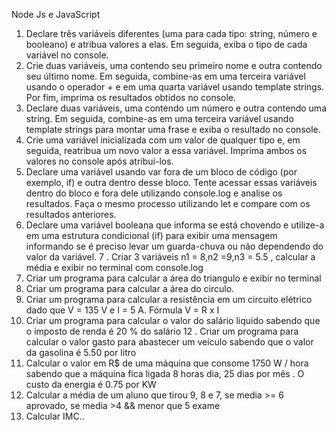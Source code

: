 Node Js e JavaScript
1. Declare três variáveis diferentes (uma para cada tipo: string, número e booleano) e atribua valores a elas. Em 
seguida, exiba o tipo de cada variável no console.
2. Crie duas variáveis, uma contendo seu primeiro nome e outra contendo seu último nome. Em seguida, combine-as 
em uma terceira variável usando o operador + e em uma quarta variável usando template strings. Por fim, imprima 
os resultados obtidos no console.
3. Declare duas variáveis, uma contendo um número e outra contendo uma string. Em seguida, combine-as em uma 
terceira variável usando template strings para montar uma frase e exiba o resultado no console.
4. Crie uma variável inicializada com um valor de qualquer tipo e, em seguida, reatribua um novo valor a essa 
variável. Imprima ambos os valores no console após atribuí-los.
5. Declare uma variável usando var fora de um bloco de código (por exemplo, if) e outra dentro desse bloco. Tente 
acessar essas variáveis dentro do bloco e fora dele utilizando console.log e analise os resultados. Faça o mesmo 
processo utilizando let e compare com os resultados anteriores.
6. Declare uma variável booleana que informa se está chovendo e utilize-a em uma estrutura condicional (if) para 
exibir uma mensagem informando se é preciso levar um guarda-chuva ou não dependendo do valor da variável.
7 . Criar 3 variáveis n1 = 8,n2 =9,n3 = 5.5 , calcular a média e exibir no terminal com console.log
8. Criar um programa para calcular a área do triangulo e exibir no terminal
9. Criar um programa para calcular a área do circulo.
10. Criar um programa para calcular a resistência em um circuito elétrico dado que V = 135 V e I = 5 A. Fórmula V = R
x I
11. Criar um programa para calcular o valor do salário liquido sabendo que o imposto de renda é 20 % do salário
12 . Criar um programa para calcular o valor gasto para abastecer um veículo sabendo que o valor da gasolina é 5.50 por 
litro
13. Calcular o valor em R$ de uma máquina que consome 1750 W / hora sabendo que a máquina fica ligada 8 horas 
dia, 25 dias por mês . O custo da energia é 0.75 por KW
14. Calcular a média de um aluno que tirou 9, 8 e 7, se media >= 6 aprovado, se media >4 && menor que 5 exame
15. Calcular IMC..
